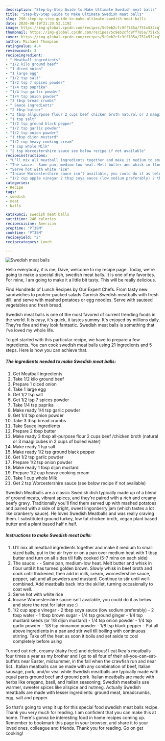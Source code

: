 ```yaml
---
description: "Step-by-Step Guide to Make Ultimate Swedish meat balls"
title: "Step-by-Step Guide to Make Ultimate Swedish meat balls"
slug: 290-step-by-step-guide-to-make-ultimate-swedish-meat-balls
date: 2020-08-19T21:20:53.119Z
image: https://img-global.cpcdn.com/recipes/5c9eb2cfc9ff785a/751x532cq70/swedish-meat-balls-recipe-main-photo.jpg
thumbnail: https://img-global.cpcdn.com/recipes/5c9eb2cfc9ff785a/751x532cq70/swedish-meat-balls-recipe-main-photo.jpg
cover: https://img-global.cpcdn.com/recipes/5c9eb2cfc9ff785a/751x532cq70/swedish-meat-balls-recipe-main-photo.jpg
author: Michael Thompson
ratingvalue: 4.4
reviewcount: 3
recipeingredient:
- " Meatball ingredients"
- "1/2 kilo ground beef"
- "1 diced onion"
- "1 large egg"
- "1/2 tsp salt"
- "1/2 tsp 7 spices powder"
- "1/4 tsp paprika"
- "1/4 tsp garlic powder"
- "1/4 tsp onion powder"
- "3 tbsp bread crumbs"
- " Sauce ingredients"
- "2 tbsp butter"
- "3 tbsp allpurpose flour 2 cups beef chicken broth natural or 3 maagi cubes in 2 cups of boiled water"
- "1 tsp salt"
- "1/2 tsp ground black pepper"
- "1/2 tsp garlic powder"
- "1/2 tsp onion powder"
- "1 tbsp dijon mustard"
- "1/2 cup heavy cooking cream"
- "1 cup whole Milk"
- "2 tsp Worcestershire sauce see below recipe if not available"
recipeinstructions:
- "U’ll mix all meatball ingredients together and make it medium to small sized balls, put in the air fryer or on a pan over medium heat with 1 tbsp butter and turn on all sides till fully cooked (5-7 mins on each side)"
- "The sauce:  Same pan, medium-low heat. Melt butter and whisk in flour until it has turned golden brown. Slowly whisk in beef broth and cook until thickened, then add in milk, cream, worcestershire sauce, pepper, salt and all powders and mustard. Continue to stir until well-combined. Add meatballs back into the skillet, turning occasionally to coat well."
- "Serve hot with white rice"
- "Incase Worcestershire sauce isn’t available, you could do it as below and store the rest for later use :)"
- "1/2 cup apple vinegar 2 tbsp soya sauce (low sodium preferably) 2 tbsp water 1 tbsp brown sugar 1/4 tsp ground ginger 1/4 tsp mustard seeds (or 1/8 dijon mustard) 1/4 tsp onion powder 1/4 tsp garlic powder  1/8 tsp cinnamon powder  1/8 tsp black pepper  Put all above ingredients in a pan and stir well till boiling with continuous stirring. Take off the heat as soon it boils and set aside to cool completely before using"
categories:
- Recipe
tags:
- swedish
- meat
- balls

katakunci: swedish meat balls 
nutrition: 246 calories
recipecuisine: American
preptime: "PT38M"
cooktime: "PT35M"
recipeyield: "2"
recipecategory: Lunch

---
```



![Swedish meat balls](https://img-global.cpcdn.com/recipes/5c9eb2cfc9ff785a/751x532cq70/swedish-meat-balls-recipe-main-photo.jpg)

Hello everybody, it is me, Dave, welcome to my recipe page. Today, we're going to make a special dish, swedish meat balls. It is one of my favorites. For mine, I am going to make it a little bit tasty. This will be really delicious.

Find Hundreds of Lunch Recipes by Our Expert Chefs. From tasty new sandwiches to protein-packed salads Garnish Swedish meatballs with fresh dill, and serve with mashed potatoes or egg noodles. Serve with sauteed vegetables and fresh bread.

Swedish meat balls is one of the most favored of current trending foods in the world. It is easy, it's quick, it tastes yummy. It's enjoyed by millions daily. They're fine and they look fantastic. Swedish meat balls is something that I've loved my whole life.


To get started with this particular recipe, we have to prepare a few ingredients. You can cook swedish meat balls using 21 ingredients and 5 steps. Here is how you can achieve that.

<!--inarticleads1-->

##### The ingredients needed to make Swedish meat balls:

1. Get  Meatball ingredients
1. Take 1/2 kilo ground beef
1. Prepare 1 diced onion
1. Take 1 large egg
1. Get 1/2 tsp salt
1. Get 1/2 tsp 7 spices powder
1. Take 1/4 tsp paprika
1. Make ready 1/4 tsp garlic powder
1. Get 1/4 tsp onion powder
1. Take 3 tbsp bread crumbs
1. Take  Sauce ingredients
1. Prepare 2 tbsp butter
1. Make ready 3 tbsp all-purpose flour 2 cups beef /chicken broth (natural or 3 maagi cubes in 2 cups of boiled water)
1. Make ready 1 tsp salt
1. Make ready 1/2 tsp ground black pepper
1. Get 1/2 tsp garlic powder
1. Prepare 1/2 tsp onion powder
1. Make ready 1 tbsp dijon mustard
1. Prepare 1/2 cup heavy cooking cream
1. Take 1 cup whole Milk
1. Get 2 tsp Worcestershire sauce (see below recipe if not available)


Swedish Meatballs are a classic Swedish dish typically made up of a blend of ground meats, vibrant spices, and they&#39;re paired with a rich and creamy beefy gravy. Traditionally you&#39;ll find them served up with mashed potatoes and paired with a side of bright, sweet lingonberry jam (which tastes a lot like cranberry sauce). He loves Swedish Meatballs and was really craving them. I substituted ground turkey, low fat chicken broth, vegan plant based butter and a plant based half n half. 

<!--inarticleads2-->

##### Instructions to make Swedish meat balls:

1. U’ll mix all meatball ingredients together and make it medium to small sized balls, put in the air fryer or on a pan over medium heat with 1 tbsp butter and turn on all sides till fully cooked (5-7 mins on each side)
1. The sauce: -  - Same pan, medium-low heat. Melt butter and whisk in flour until it has turned golden brown. Slowly whisk in beef broth and cook until thickened, then add in milk, cream, worcestershire sauce, pepper, salt and all powders and mustard. Continue to stir until well-combined. Add meatballs back into the skillet, turning occasionally to coat well.
1. Serve hot with white rice
1. Incase Worcestershire sauce isn’t available, you could do it as below and store the rest for later use :)
1. 1/2 cup apple vinegar - 2 tbsp soya sauce (low sodium preferably) - 2 tbsp water - 1 tbsp brown sugar - 1/4 tsp ground ginger - 1/4 tsp mustard seeds (or 1/8 dijon mustard) - 1/4 tsp onion powder - 1/4 tsp garlic powder  - 1/8 tsp cinnamon powder  - 1/8 tsp black pepper  - Put all above ingredients in a pan and stir well till boiling with continuous stirring. Take off the heat as soon it boils and set aside to cool completely before using


Turned out rich, creamy (dairy free) and delicious! I eat Ikea&#39;s meatballs four times a year as my brother and I go to all four of their all-you-can-eat-buffets near Easter, midsummer, in the fall when the crawfish run and near Sct.. Italian meatballs can be made with any combination of beef, Italian sausage, pork, and/or veal while Swedish meatballs are typically made with equal parts ground beef and ground pork. Italian meatballs are made with herbs like oregano, basil, and Italian seasoning; Swedish meatballs use warmer, sweeter spices like allspice and nutmeg. Actually Swedish meatballs are made with lesser ingredients: ground meat, breadcrumbs, egg, salt and pepper. 

So that's going to wrap it up for this special food swedish meat balls recipe. Thank you very much for reading. I am confident that you can make this at home. There's gonna be interesting food in home recipes coming up. Remember to bookmark this page in your browser, and share it to your loved ones, colleague and friends. Thank you for reading. Go on get cooking!
